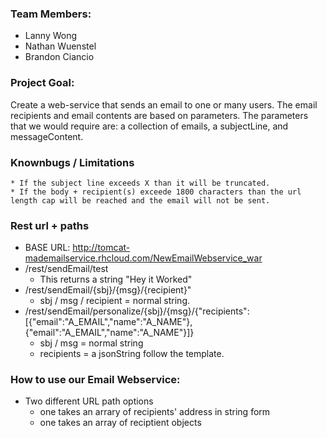 ### Team Members:
- Lanny Wong
- Nathan Wuenstel
- Brandon Ciancio

### Project Goal: 
Create a web-service that sends an email to one or many users. The email recipients and email contents are based on parameters. The parameters that we would require are: a collection of emails, a subjectLine, and messageContent.
				   
### Knownbugs / Limitations
	* If the subject line exceeds X than it will be truncated.
	* If the body + recipient(s) exceede 1800 characters than the url length cap will be reached and the email will not be sent.
	
### Rest url + paths
* BASE URL: http://tomcat-mademailservice.rhcloud.com/NewEmailWebservice_war
* /rest/sendEmail/test
	* This returns a string "Hey it Worked"
* /rest/sendEmail/{sbj}/{msg}/{recipient}"
	* sbj / msg / recipient = normal string. 
* /rest/sendEmail/personalize/{sbj}/{msg}/{"recipients":[{"email":"A_EMAIL","name":"A_NAME"},{"email":"A_EMAIL","name":"A_NAME"}]}
	* sbj / msg = normal string
	* recipients = a jsonString follow the template.
	
### How to use our Email Webservice:
- Two different URL path options 
	- one takes an arrary of recipients' address in string form
	- one takes an array of reciptient objects
